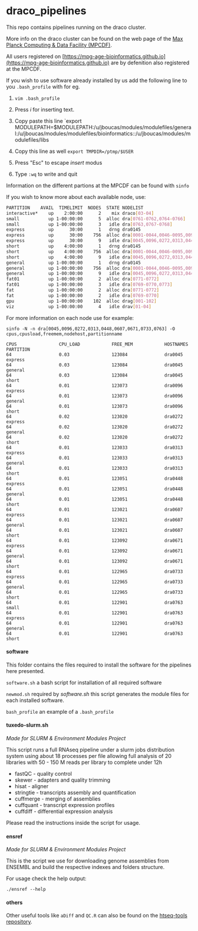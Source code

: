 # draco_pipelines

This repo contains pipelines running on the draco cluster.

More info on the draco cluster can be found on the web page of the [Max Planck Computing & Data Facility (MPCDF)](http://www.mpcdf.mpg.de/services/computing).

All users registered on [https://mpg-age-bioinformatics.github.io](https://mpg-age-bioinformatics.github.io) are by defenition also registered at the MPCDF.

If you wish to use software already installed by us add the following line to you `.bash_profile` with for eg. 

1. `vim .bash_profile`

2. Press *i* for inserting text.

3. Copy paste this line `export MODULEPATH=$MODULEPATH:/u/jboucas/modules/modulefiles/general:/u/jboucas/modules/modulefiles/bioinformatics::/u/jboucas/modules/modulefiles/libs

4. Copy this line as well `export TMPDIR=/ptmp/$USER`

5. Press "Esc" to escape *insert* modus

6. Type `:wq` to write and quit

Information on the different partions at the MPCDF can be found with `sinfo`

If you wish to know more about each available node, use: 

```bash
PARTITION    AVAIL  TIMELIMIT  NODES  STATE NODELIST
interactive*    up    2:00:00      2    mix draco[03-04]
small           up 1-00:00:00      5  alloc dra[0761-0762,0764-0766]
small           up 1-00:00:00      3   idle dra[0763,0767-0768]
express         up      30:00      1   drng dra0145
express         up      30:00    756  alloc dra[0001-0044,0046-0095,0097-0144,0146-0271,0273-0312,0314-0447,0449-0606,0608-0670,0672-0732,0734-0762,0764-0766]
express         up      30:00      9   idle dra[0045,0096,0272,0313,0448,0607,0671,0733,0763]
short           up    4:00:00      1   drng dra0145
short           up    4:00:00    756  alloc dra[0001-0044,0046-0095,0097-0144,0146-0271,0273-0312,0314-0447,0449-0606,0608-0670,0672-0732,0734-0762,0764-0766]
short           up    4:00:00      9   idle dra[0045,0096,0272,0313,0448,0607,0671,0733,0763]
general         up 1-00:00:00      1   drng dra0145
general         up 1-00:00:00    756  alloc dra[0001-0044,0046-0095,0097-0144,0146-0271,0273-0312,0314-0447,0449-0606,0608-0670,0672-0732,0734-0762,0764-0766]
general         up 1-00:00:00      9   idle dra[0045,0096,0272,0313,0448,0607,0671,0733,0763]
fat01           up 1-00:00:00      2  alloc dra[0771-0772]
fat01           up 1-00:00:00      3   idle dra[0769-0770,0773]
fat             up 1-00:00:00      2  alloc dra[0771-0772]
fat             up 1-00:00:00      2   idle dra[0769-0770]
gpu             up 1-00:00:00    102  alloc drag[001-102]
viz             up 1-00:00:00      4   idle drav[01-04]
```

For more information on each node use for example:

`sinfo -N -n dra[0045,0096,0272,0313,0448,0607,0671,0733,0763] -O cpus,cpusload,freemem,nodehost,partitionname`

```
CPUS                CPU_LOAD            FREE_MEM            HOSTNAMES           PARTITION
64                  0.03                123084              dra0045             express
64                  0.03                123084              dra0045             general
64                  0.03                123084              dra0045             short
64                  0.01                123073              dra0096             express
64                  0.01                123073              dra0096             general
64                  0.01                123073              dra0096             short
64                  0.02                123020              dra0272             express
64                  0.02                123020              dra0272             general
64                  0.02                123020              dra0272             short
64                  0.01                123033              dra0313             express
64                  0.01                123033              dra0313             general
64                  0.01                123033              dra0313             short
64                  0.01                123051              dra0448             express
64                  0.01                123051              dra0448             general
64                  0.01                123051              dra0448             short
64                  0.01                123021              dra0607             express
64                  0.01                123021              dra0607             general
64                  0.01                123021              dra0607             short
64                  0.01                123092              dra0671             express
64                  0.01                123092              dra0671             general
64                  0.01                123092              dra0671             short
64                  0.01                122965              dra0733             express
64                  0.01                122965              dra0733             general
64                  0.01                122965              dra0733             short
64                  0.01                122901              dra0763             small
64                  0.01                122901              dra0763             express
64                  0.01                122901              dra0763             general
64                  0.01                122901              dra0763             short
```

#### software

This folder contains the files required to install the software for the pipelines here presented.

`software.sh` a bash script for installation of all required software

`newmod.sh` required by *software.sh* this script generates the module files for each installed software.

`bash_profile` an example of a `.bash_profile` 

#### tuxedo-slurm.sh

*Made for SLURM & Environment Modules Project*

This script runs a full RNAseq pipeline under a slurm jobs distribution system 
using about 18 processes per file allowing full analysis of 20 libraries with 
50 - 150 M reads per library to complete under 12h 

* fastQC - quality control 
* skewer - adapters and quality trimming 
* hisat - aligner 
* stringtie - transcripts assembly and quantification 
* cuffmerge - merging of assemblies 
* cuffquant - transcript expression profiles 
* cuffdiff - differential expression analysis 

Please read the instructions inside the script for usage.

#### ensref

*Made for SLURM & Environment Modules Project*

This is the script we use for downloading genome assemblies from ENSEMBL and 
build the respective indexes and folders structure. 
 
For usage check the help output: 
```
./ensref --help
```

#### others

Other useful tools like `aDiff` and `QC.R` can also be found on the [htseq-tools repository](https://github.com/mpg-age-bioinformatics/htseq-tools).


